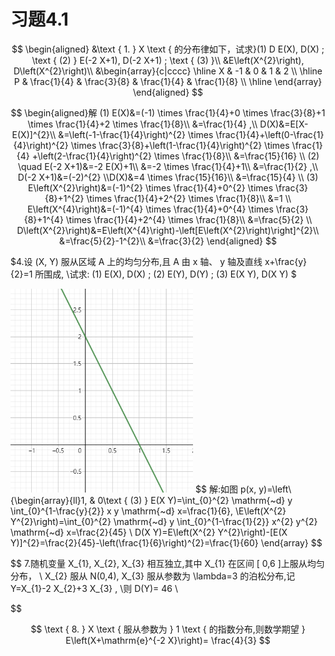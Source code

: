 # 习题4.1

$$
\begin{aligned}
&\text { 1. } X \text { 的分布律如下，试求}(1) D E(X), D(X) ; \text { (2) } E(-2 X+1), D(-2 X+1) ; \text { (3) }\\
&E\left(X^{2}\right), D\left(X^{2}\right)\\
&\begin{array}{c|cccc}
\hline X & -1 & 0 & 1 & 2 \\
\hline P & \frac{1}{4} & \frac{3}{8} & \frac{1}{4} & \frac{1}{8} \\
\hline
\end{array}
\end{aligned}
$$

$$
\begin{aligned}解  (1) E(X)&=(-1) \times \frac{1}{4}+0 \times \frac{3}{8}+1 \times \frac{1}{4}+2 \times \frac{1}{8}\\
&=\frac{1}{4} ,\\
 D(X)&=E[X-E(X)]^{2}\\
 &=\left(-1-\frac{1}{4}\right)^{2} \times \frac{1}{4}+\left(0-\frac{1}{4}\right)^{2} \times \frac{3}{8}+\left(1-\frac{1}{4}\right)^{2} \times \frac{1}{4} 
 +\left(2-\frac{1}{4}\right)^{2} \times \frac{1}{8}\\
 &=\frac{15}{16} \\
(2)  \quad E(-2 X+1)&=-2 E(X)+1\\
&=-2 \times \frac{1}{4}+1\\
&=\frac{1}{2} ,\\
 D(-2 X+1)&=(-2)^{2} \\D(X)&=4 \times \frac{15}{16}\\
 &=\frac{15}{4} \\
(3)  E\left(X^{2}\right)&=(-1)^{2} \times \frac{1}{4}+0^{2} \times \frac{3}{8}+1^{2} \times \frac{1}{4}+2^{2} \times \frac{1}{8}\\
&=1 \\
 E\left(X^{4}\right)&=(-1)^{4} \times \frac{1}{4}+0^{4} \times \frac{3}{8}+1^{4} \times \frac{1}{4}+2^{4} \times \frac{1}{8}\\
 &=\frac{5}{2} \\
 D\left(X^{2}\right)&=E\left(X^{4}\right)-\left[E\left(X^{2}\right)\right]^{2}\\
 &=\frac{5}{2}-1^{2}\\
 &=\frac{3}{2} 
 \end{aligned}
$$

$4.设  (X, Y)  服从区域  A  上的均匀分布,且  A  由  x  轴、  y  轴及直线  x+\frac{y}{2}=1  所围成, \\试求: (1)  E(X), D(X) ;  (2)  E(Y), D(Y) ; (3)  E(X Y), D(X Y) $

<img src="image/image-20210618211611308.png" alt="image-20210618211611308" style="zoom: 67%;" />
$$
解:如图 p(x, y)=\left\{\begin{array}{ll}1, & 0<x<1,0<y<2-2 x, \\ 0, & \text { 其他 },\end{array}\right. 
\\则
(1)  p_{X}(x)=\left\{\begin{array}{c}\int_{0}^{2-2 x} 1 \mathrm{~d} y=2-2 x, \quad 0<x<1, \\ 0, & \text { 其他. } \end{array}\right. \\
\\ E(X)=\int_{-\infty}^{+\infty} x p_{X}(x) \mathrm{d} x=\int_{0}^{1} x(2-2 x) \mathrm{d} x=\frac{1}{3} \\ E\left(X^{2}\right)=\int_{0}^{1} x^{2}(2-2 x) \mathrm{d} x=\frac{1}{6}, \\ D(X)=E\left(X^{2}\right)-[E(X)]^{2}=\frac{1}{6}-\frac{1}{9}=\frac{1}{18}
\\(2)  E(Y)=\int_{-\infty}^{+\infty} \int_{-\infty}^{+\infty} y p(x, y) \mathrm{d} x \mathrm{~d} y=\int_{0}^{2} \mathrm{~d} y \int_{0}^{1-\frac{1}{2}} y \mathrm{~d} x=\frac{2}{3} \\
D(Y)=\int_{-\infty}^{+\infty} \int_{-\infty}^{+\infty}(y-E(Y))^{2} p(x, y) \mathrm{d} x \mathrm{~d} y \\
=\int_{0}^{2} \mathrm{~d} y \int_{0}^{1-\frac{1}{2}}\left(y-\frac{2}{3}\right)^{2} \mathrm{~d} x=\frac{2}{9} \\
\begin{array}{l}

\text { (3) } E(X Y)=\int_{0}^{2} \mathrm{~d} y \int_{0}^{1-\frac{y}{2}} x y \mathrm{~d} x=\frac{1}{6}, \\E\left(X^{2} Y^{2}\right)=\int_{0}^{2} \mathrm{~d} y \int_{0}^{1-\frac{1}{2}} x^{2} y^{2} \mathrm{~d} x=\frac{2}{45} \\
D(X Y)=E\left(X^{2} Y^{2}\right)-[E(X Y)]^{2}=\frac{2}{45}-\left(\frac{1}{6}\right)^{2}=\frac{1}{60}
\end{array}
$$

$$
7.随机变量  X_{1}, X_{2}, X_{3}  相互独立,其中  X_{1}  在区间 [ 0,6 ]上服从均匀分布， \\ X_{2}  服从  N(0,4), X_{3}  服从参数为  \lambda=3  的泊松分布,记  Y=X_{1}-2 X_{2}+3 X_{3} , \\则  D(Y)= 46 \\

$$

$$
\text { 8. } X \text { 服从参数为 } 1 \text { 的指数分布,则数学期望 } E\left(X+\mathrm{e}^{-2 X}\right)= \frac{4}{3}
$$





